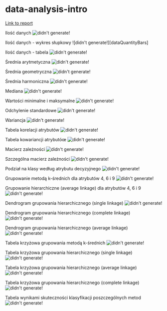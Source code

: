 ﻿# data-analysis-intro

[Link to report](https://kubehe.github.io/data-analysis-intro/ "Report")

Ilość danych
![didn't generate!][dataQuantity]

Ilość danych - wykres słupkowy
![didn't generate!][dataQuantityBars]

Ilość danych - tabela
![didn't generate!][dataQuantityTable]

Średnia arytmetyczna
![didn't generate!][arithmeticAvgsByClass]

Średnia geometryczna
![didn't generate!][geometricMeansByClass]

Średnia harmoniczna
![didn't generate!][harmonicMeansByClass]

Mediana
![didn't generate!][mediansByClass]

Wartości minimalne i maksymalne
![didn't generate!][maxMinByClass]

Odchylenie standardowe
![didn't generate!][standardDeviationsByClass]

Wariancja
![didn't generate!][variancesByClass]

Tabela korelacji atrybutów
![didn't generate!][correlationTable]

Tabela kowariancji atrybutóœ
![didn't generate!][covarianceTable]


Macierz zależności
![didn't generate!][matOfDependenceGraph]

Szczególna macierz zależności
![didn't generate!][focusedMatOfDependenceGraph]

Podział na klasy według atrybutu decyzyjnego
![didn't generate!][Classes]

Grupowanie metodą k-średnich dla atrybutów 4, 6 i 9
![didn't generate!][kmeansClustering]

Grupowanie hierarchiczne (average linkage) dla atrybutów 4, 6 i 9
![didn't generate!][avgLinkClustering]

Dendrogram grupowania hierarchicznego (single linkage)
![didn't generate!][singleLinkDendrogram]

Dendrogram grupowania hierarchicznego (complete linkage)
![didn't generate!][completeLinkDendrogram]

Dendrogram grupowania hierarchicznego (average linkage)
![didn't generate!][avgLinkDendrogram]

Tabela krzyżowa grupowania metodą k-średnich
![didn't generate!][kmeansCrossTable]

Tabela krzyżowa grupowania hierarchicznego (single linkage)
![didn't generate!][singleLinkCrossTable]

Tabela krzyżowa grupowania hierarchicznego (average linkage)
![didn't generate!][averageLinkCrossTable]

Tabela krzyżowa grupowania hierarchicznego (complete linkage)
![didn't generate!][completeLinkCrossTable]

Tabela wynikami skuteczności klasyfikacji poszczególnych metod
![didn't generate!][classificationTable]


<!-- ![didn't generate!][] -->


[Classes]: ./output/plotmat-classes.png "Podział na klasy według atrybutu decyzyjnego"
[kmeansClustering]: ./output/plotmat-group469-kmeans.png "Grupowanie metodą k-średnich dla atrybutów 4, 6 i 9"
[avgLinkClustering]: ./output/plotmat-group469-avglink.png "Grupowanie hierarchiczne (average linkage) dla atrybutów 4, 6 i 9"
[singleLinkDendrogram]: ./output/dgram-single.png "Dendrogram grupowania hierarchicznego (single linkage)"
[avgLinkDendrogram]: ./output/dgram-average.png "Dendrogram grupowania hierarchicznego (average linkage)"
[completeLinkDendrogram]: ./output/dgram-complete.png "Dendrogram grupowania hierarchicznego (complete linkage)"
[kmeansCrossTable]: ./output/crosstab-kmeans.png "Tabela krzyżowa grupowania metodą k-średnich"
[singleLinkCrossTable]: ./output/crosstab-single-link.png "Tabela krzyżowa grupowania hierarchicznego (single linkage)"
[averageLinkCrossTable]: ./output/crosstab-avg-link.png "Tabela krzyżowa grupowania hierarchicznego (average linkage)"
[completeLinkCrossTable]: ./output/crosstab-complete-link.png "Tabela krzyżowa grupowania hierarchicznego (complete linkage)"
[classificationTable]: ./output/clsf-results.png "Tabela wynikami skuteczności klasyfikacji poszczególnych metod"

[dataQuantity]: ./output/dataQuantity.png "Liczba reprezentów"
[dataQuantityTable]: ./output/dataQuantityTable.png "Liczba reprezentów - tabela"
[arithmeticAvgsByClass]: ./output/arithmeticAvgsByClass.png "Średnie arytmetyczne według klas"
[geometricMeansByClass]: ./output/geometricMeansByClass.png "Średnie geometryczne według klas"
[harmonicMeansByClass]: ./output/harmonicMeansByClass.png "Średnie harmoniczne według klas"
[mediansByClass]: ./output/medianByClass.png "Mediany według klas"
[maxMinByClass]: ./output/maxMinByClass.png "Wartości maksymalne i minimalne według kals"
[standardDeviationsByClass]: ./output/standardDeviationsByClass.png "Odchylenie standardowe według klas"
[variancesByClass]: ./output/variancesByClass.png "Wariancje według klas"
[correlationTable]: ./output/correlationTable.png "Macierz korelacji między atrybutami"
[covarianceTable]: ./output/covarianceTable.png "Macierz kowariancji między atrybutami"
[matOfDependenceGraph]: ./output/matOfDependenceGraph.png "Macierz wykresów zależności"
[focusedMatOfDependenceGraph]: ./output/focusedMatOfDependenceGraph.png "Wydzielony fragment macierzy wykresóœ zależności"

